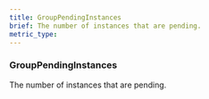 ```yaml
---
title: GroupPendingInstances
brief: The number of instances that are pending.
metric_type:
---
```

### GroupPendingInstances

The number of instances that are pending.
